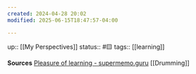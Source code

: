 ```yaml
---
created: 2024-04-28 20:02
modified: 2025-06-15T18:47:57-04:00

---
```

up:: [[My Perspectives]]
status:: #🟨
tags:: [[learning]]



**Sources**
[Pleasure of learning - supermemo.guru](https://supermemo.guru/wiki/Pleasure_of_learning)
[[Drumming]]
